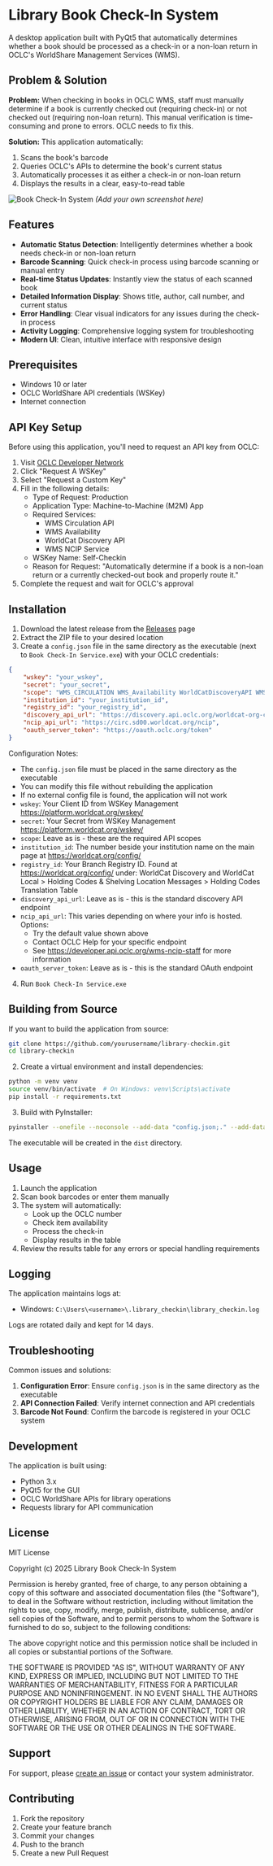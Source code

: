 # Library Book Check-In System

A desktop application built with PyQt5 that automatically determines whether a book should be processed as a check-in or a non-loan return in OCLC's WorldShare Management Services (WMS).

## Problem & Solution

**Problem:** When checking in books in OCLC WMS, staff must manually determine if a book is currently checked out (requiring check-in) or not checked out (requiring non-loan return). This manual verification is time-consuming and prone to errors. OCLC needs to fix this.

**Solution:** This application automatically:
1. Scans the book's barcode
2. Queries OCLC's APIs to determine the book's current status
3. Automatically processes it as either a check-in or non-loan return
4. Displays the results in a clear, easy-to-read table

![Book Check-In System](screenshots/app_preview.png) *(Add your own screenshot here)*

## Features

- **Automatic Status Detection**: Intelligently determines whether a book needs check-in or non-loan return
- **Barcode Scanning**: Quick check-in process using barcode scanning or manual entry
- **Real-time Status Updates**: Instantly view the status of each scanned book
- **Detailed Information Display**: Shows title, author, call number, and current status
- **Error Handling**: Clear visual indicators for any issues during the check-in process
- **Activity Logging**: Comprehensive logging system for troubleshooting
- **Modern UI**: Clean, intuitive interface with responsive design

## Prerequisites

- Windows 10 or later
- OCLC WorldShare API credentials (WSKey)
- Internet connection

## API Key Setup

Before using this application, you'll need to request an API key from OCLC:

1. Visit [OCLC Developer Network](https://platform.worldcat.org/wskey/)
2. Click "Request A WSKey"
3. Select "Request a Custom Key"
4. Fill in the following details:
   - Type of Request: Production
   - Application Type: Machine-to-Machine (M2M) App
   - Required Services:
     - WMS Circulation API
     - WMS Availability
     - WorldCat Discovery API
     - WMS NCIP Service
   - WSKey Name: Self-Checkin
   - Reason for Request: "Automatically determine if a book is a non-loan return or a currently checked-out book and properly route it."
5. Complete the request and wait for OCLC's approval

## Installation

1. Download the latest release from the [Releases](../../releases) page
2. Extract the ZIP file to your desired location
3. Create a `config.json` file in the same directory as the executable (next to `Book Check-In Service.exe`) with your OCLC credentials:

```json
{
    "wskey": "your_wskey",
    "secret": "your_secret",
    "scope": "WMS_CIRCULATION WMS_Availability WorldCatDiscoveryAPI WMS_NCIP",
    "institution_id": "your_institution_id",
    "registry_id": "your_registry_id",
    "discovery_api_url": "https://discovery.api.oclc.org/worldcat-org-ci",
    "ncip_api_url": "https://circ.sd00.worldcat.org/ncip",
    "oauth_server_token": "https://oauth.oclc.org/token"
}
```

Configuration Notes:
- The `config.json` file must be placed in the same directory as the executable
- You can modify this file without rebuilding the application
- If no external config file is found, the application will not work
- `wskey`: Your Client ID from WSKey Management https://platform.worldcat.org/wskey/
- `secret`: Your Secret from WSKey Management https://platform.worldcat.org/wskey/
- `scope`: Leave as is - these are the required API scopes
- `institution_id`: The number beside your institution name on the main page at https://worldcat.org/config/
- `registry_id`: Your Branch Registry ID. Found at https://worldcat.org/config/ under:
  WorldCat Discovery and WorldCat Local > Holding Codes & Shelving Location Messages > 
  Holding Codes Translation Table
- `discovery_api_url`: Leave as is - this is the standard discovery API endpoint
- `ncip_api_url`: This varies depending on where your info is hosted. Options:
  - Try the default value shown above
  - Contact OCLC Help for your specific endpoint
  - See https://developer.api.oclc.org/wms-ncip-staff for more information
- `oauth_server_token`: Leave as is - this is the standard OAuth endpoint

4. Run `Book Check-In Service.exe`

## Building from Source

If you want to build the application from source:
```bash
git clone https://github.com/yourusername/library-checkin.git
cd library-checkin
```

2. Create a virtual environment and install dependencies:
```bash
python -m venv venv
source venv/bin/activate  # On Windows: venv\Scripts\activate
pip install -r requirements.txt
```

3. Build with PyInstaller:
```bash
pyinstaller --onefile --noconsole --add-data "config.json;." --add-data "app_icon.ico;." --add-data "barcode_icon.png;." --icon="app_icon.ico" --name "Book Check-In Service" checkin.py
```

The executable will be created in the `dist` directory.

## Usage

1. Launch the application
2. Scan book barcodes or enter them manually
3. The system will automatically:
   - Look up the OCLC number
   - Check item availability
   - Process the check-in
   - Display results in the table
4. Review the results table for any errors or special handling requirements

## Logging

The application maintains logs at:
- Windows: `C:\Users\<username>\.library_checkin\library_checkin.log`

Logs are rotated daily and kept for 14 days.

## Troubleshooting

Common issues and solutions:

1. **Configuration Error**: Ensure `config.json` is in the same directory as the executable
2. **API Connection Failed**: Verify internet connection and API credentials
3. **Barcode Not Found**: Confirm the barcode is registered in your OCLC system

## Development

The application is built using:
- Python 3.x
- PyQt5 for the GUI
- OCLC WorldShare APIs for library operations
- Requests library for API communication

## License

MIT License

Copyright (c) 2025 Library Book Check-In System

Permission is hereby granted, free of charge, to any person obtaining a copy
of this software and associated documentation files (the "Software"), to deal
in the Software without restriction, including without limitation the rights
to use, copy, modify, merge, publish, distribute, sublicense, and/or sell
copies of the Software, and to permit persons to whom the Software is
furnished to do so, subject to the following conditions:

The above copyright notice and this permission notice shall be included in all
copies or substantial portions of the Software.

THE SOFTWARE IS PROVIDED "AS IS", WITHOUT WARRANTY OF ANY KIND, EXPRESS OR
IMPLIED, INCLUDING BUT NOT LIMITED TO THE WARRANTIES OF MERCHANTABILITY,
FITNESS FOR A PARTICULAR PURPOSE AND NONINFRINGEMENT. IN NO EVENT SHALL THE
AUTHORS OR COPYRIGHT HOLDERS BE LIABLE FOR ANY CLAIM, DAMAGES OR OTHER
LIABILITY, WHETHER IN AN ACTION OF CONTRACT, TORT OR OTHERWISE, ARISING FROM,
OUT OF OR IN CONNECTION WITH THE SOFTWARE OR THE USE OR OTHER DEALINGS IN THE
SOFTWARE.

## Support

For support, please [create an issue](../../issues) or contact your system administrator.

## Contributing

1. Fork the repository
2. Create your feature branch
3. Commit your changes
4. Push to the branch
5. Create a new Pull Request 